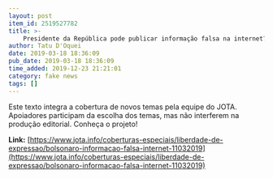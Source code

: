 ```yaml
---
layout: post
item_id: 2519527782
title: >-
    Presidente da República pode publicar informação falsa na internet?
author: Tatu D'Oquei
date: 2019-03-18 18:36:09
pub_date: 2019-03-18 18:36:09
time_added: 2019-12-23 21:21:01
category: fake news
tags: []
---
```


Este texto integra a cobertura de novos temas pela equipe do JOTA. Apoiadores participam da escolha dos temas, mas não interferem na produção editorial. Conheça o projeto!

**Link:** [https://www.jota.info/coberturas-especiais/liberdade-de-expressao/bolsonaro-informacao-falsa-internet-11032019](https://www.jota.info/coberturas-especiais/liberdade-de-expressao/bolsonaro-informacao-falsa-internet-11032019)

